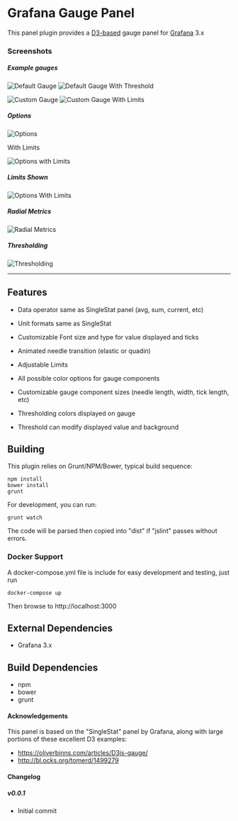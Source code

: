 # Grafana Gauge Panel

This panel plugin provides a [D3-based](http://www.d3js.org) gauge panel for [Grafana](http://www.grafana.org) 3.x

### Screenshots

##### Example gauges

![Default Gauge](https://raw.githubusercontent.com/briangann/grafana-gauge-panel/master/screenshots/default-gauge.png)
![Default Gauge With Threshold](https://raw.githubusercontent.com/briangann/grafana-gauge-panel/master/screenshots/default-gauge-w-threshold.png)

![Custom Gauge](https://raw.githubusercontent.com/briangann/grafana-gauge-panel/master/screenshots/alt-gauge.png)
![Custom Gauge With Limits](https://raw.githubusercontent.com/briangann/grafana-gauge-panel/master/screenshots/alt-gauge-limits.png)

##### Options

![Options](https://raw.githubusercontent.com/briangann/grafana-gauge-panel/master/screenshots/options.png)

With Limits

![Options with Limits](https://raw.githubusercontent.com/briangann/grafana-gauge-panel/master/screenshots/options-limits.png)

##### Limits Shown

![Options With Limits](https://raw.githubusercontent.com/briangann/grafana-gauge-panel/master/screenshots/options-limits.png)

##### Radial Metrics
![Radial Metrics](https://raw.githubusercontent.com/briangann/grafana-gauge-panel/master/screenshots/radialmetrics.png)

##### Thresholding
![Thresholding](https://raw.githubusercontent.com/briangann/grafana-gauge-panel/master/screenshots/thresholding.png)

-------

## Features

* Data operator same as SingleStat panel (avg, sum, current, etc)
* Unit formats same as SingleStat

* Customizable Font size and type for value displayed and ticks
* Animated needle transition (elastic or quadin)
* Adjustable Limits
* All possible color options for gauge components

* Customizable gauge component sizes (needle length, width, tick length, etc)

* Thresholding colors displayed on gauge
* Threshold can modify displayed value and background

## Building

This plugin relies on Grunt/NPM/Bower, typical build sequence:

```
npm install
bower install
grunt
```

For development, you can run:
```
grunt watch
```
The code will be parsed then copied into "dist" if "jslint" passes without errors.


### Docker Support

A docker-compose.yml file is include for easy development and testing, just run
```
docker-compose up
```

Then browse to http://localhost:3000


## External Dependencies

* Grafana 3.x

## Build Dependencies

* npm
* bower
* grunt

#### Acknowledgements

This panel is based on the "SingleStat" panel by Grafana, along with large portions of these excellent D3 examples:
* https://oliverbinns.com/articles/D3js-gauge/
* http://bl.ocks.org/tomerd/1499279

#### Changelog


##### v0.0.1
- Initial commit
